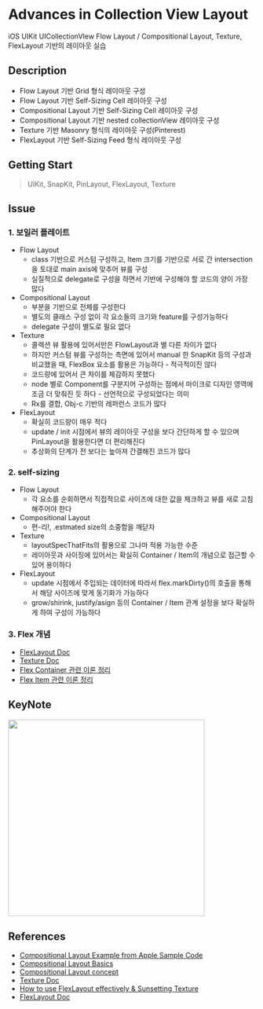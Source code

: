 # Advances in Collection View Layout
iOS UIKit UICollectionVIew Flow Layout / Compositional Layout, Texture, FlexLayout 기반의 레이아웃 실습

## Description
+ Flow Layout 기반 Grid 형식 레이아웃 구성
+ Flow Layout 기반 Self-Sizing Cell 레이아웃 구성
+ Compositional Layout 기반 Self-Sizing Cell 레이아웃 구성
+ Compositional Layout 기반 nested collectionView 레이아웃 구성
+ Texture 기반 Masonry 형식의 레이아웃 구성(Pinterest)
+ FlexLayout 기반 Self-Sizing Feed 형식 레이아웃 구성

## Getting Start
> UIKit, SnapKit, PinLayout, FlexLayout, Texture

## Issue
### 1. 보일러 플레이트
+ Flow Layout
  + class 기반으로 커스텀 구성하고, Item 크기를 기반으로 서로 간 intersection을 토대로 main axis에 맞추어 뷰를 구성
  + 실질적으로 delegate로 구성을 하면서 기반에 구성해야 할 코드의 양이 가장 많다
+ Compositional Layout
  + 부분을 기반으로 전체를 구성한다
  + 별도의 클래스 구성 없이 각 요소들의 크기와 feature를 구성가능하다
  + delegate 구성이 별도로 필요 없다
+ Texture
  + 콜렉션 뷰 활용에 있어서만은 FlowLayout과 별 다른 차이가 없다
  + 하지만 커스텀 뷰를 구성하는 측면에 있어서 manual 한 SnapKit 등의 구성과 비교했을 때, FlexBox 요소를 활용은 가능하다 - 적극적이진 않다
  + 코드량에 있어서 큰 차이를 체감하지 못했다
  + node 별로 Component를 구분지어 구성하는 점에서 마이크로 디자인 영역에 조금 더 맞춰진 듯 하다 - 선언적으로 구성되었다는 의미
  + Rx를 결합, Obj-c 기반의 레퍼런스 코드가 많다
+ FlexLayout
  + 확실히 코드량이 매우 적다
  + update / init 시점에서 뷰의 레이아웃 구성을 보다 간단하게 할 수 있으며 PinLayout을 활용한다면 더 편리해진다
  + 추상화의 단계가 전 보다는 높아져 간결해진 코드가 많다

### 2. self-sizing
+ Flow Layout
  + 각 요소를 순회하면서 직접적으로 사이즈에 대한 값을 체크하고 뷰를 새로 고침 해주어야 한다
+ Compositional Layout
  + 편-리!, .estmated size의 소중함을 깨닫자
+ Texture
  + layoutSpecThatFits의 활용으로 그나마 적용 가능한 수준
  + 레이아웃과 사이징에 있어서는 확실히 Container / Item의 개념으로 접근할 수 있어 용이하다
+ FlexLayout
  + update 시점에서 주입되는 데이터에 따라서 flex.markDirty()의 호출을 통해서 해당 사이즈에 맞게 동기화가 가능하다
  + grow/shirink, justify/asign 등의 Container / Item 관계 설정을 보다 확실하게 하여 구성이 가능하다

### 3. Flex 개념
+ [FlexLayout Doc](https://github.com/layoutBox/FlexLayout#documentation)</br>
+ [Texture Doc](https://texture-kr.gitbook.io/wiki/newbie-guide/flex-box)</br>
+ [Flex Container 관련 이론 정리](https://velog.io/@simoniful/CSS-CSS-Basics-5)</br>
+ [Flex Item 관련 이론 정리](https://velog.io/@simoniful/CSS-CSS-Basics-6)</br>

## KeyNote
[<img src = "https://user-images.githubusercontent.com/75239459/177723619-801d8ba6-7ab4-4bff-8f24-8e2fa62df078.png" width = 400>](https://www.notion.so/sseungmn/Advances-in-Collection-View-Layout-bc396976d4d5471aa6ff665b523bf556#dc2f400f99094bdab5b722496e7c283a)

## References
+ [Compositional Layout Example from Apple Sample Code](https://inuplace.tistory.com/1038)
+ [Compositional Layout Basics](https://engineering.nodesagency.com/categories/ios/2020/01/10/Compositional-Layout-Part1)
+ [Compositional Layout concept](https://ios-development.tistory.com/945)
+ [Texture Doc](https://github.com/TextureGroup/Texture)
+ [How to use FlexLayout effectively & Sunsetting Texture](https://medium.com/daangn/how-to-use-flexlayout-effectively-sunsetting-texture-asyncdisplaykit-ca7e3f5c8441)
+ [FlexLayout Doc](https://github.com/layoutBox/FlexLayout)